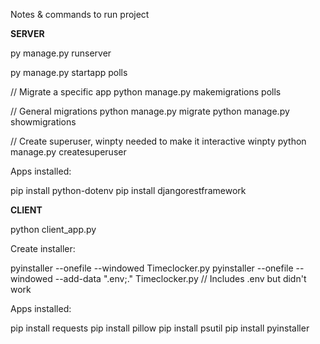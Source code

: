 Notes & commands to run project


**SERVER**

py manage.py runserver

py manage.py startapp polls

// Migrate a specific app
python manage.py makemigrations polls

// General migrations
python manage.py migrate
python manage.py showmigrations

// Create superuser, winpty needed to make it interactive
winpty python manage.py createsuperuser


Apps installed:

pip install python-dotenv
pip install djangorestframework



**CLIENT**

python client_app.py


Create installer:

pyinstaller --onefile --windowed Timeclocker.py
pyinstaller --onefile --windowed --add-data ".env;." Timeclocker.py // Includes .env but didn't work


Apps installed:

pip install requests
pip install pillow
pip install psutil
pip install pyinstaller

